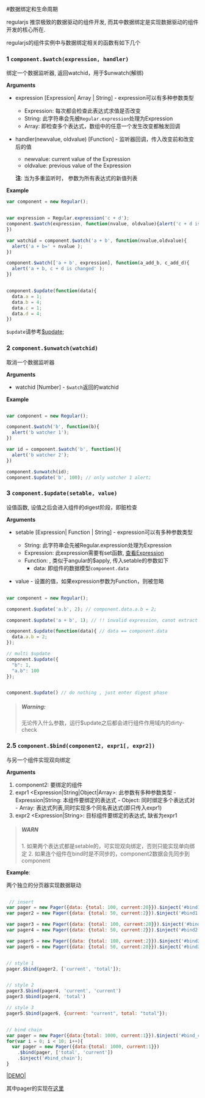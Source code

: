 #数据绑定和生命周期

regularjs 推崇极致的数据驱动的组件开发, 而其中数据绑定是实现数据驱动的组件开发的核心所在.

regularjs的组件实例中与数据绑定相关的函数有如下几个


<a name="watch"></a>
### 1 `component.$watch(expression, handler)`

绑定一个数据监听器, 返回watchid，用于$unwatch(解绑) 


__Arguments__

  * expression [Expression| Array | String] - expression可以有多种参数类型
    - Expression: 每次都会检查此表达式求值是否改变
    - String: 此字符串会先被`Regular.expression`处理为Expression
    - Array: 即检查多个表达式，数组中的任意一个发生改变都触发回调
  * handler(newvalue, oldvalue) [Function] - 监听器回调，传入改变前和改变后的值
    - newvalue:  current value of the Expression
    - oldvalue:  previous value of the Expression


    __注__: 当为多重监听时， 参数为所有表达式的新值列表


__Example__

```javascript
var component = new Regular();


var expression = Regular.expression('c + d');
component.$watch(expression, function(nvalue, oldvalue){alert('c + d is changed to' + nvalue );
})

var watchid = component.$watch('a + b', function(nvalue,oldvalue){
  alert('a + b=' + nvalue );
})

component.$watch(['a + b', expression], function(a_add_b, c_add_d){
  alert('a + b, c + d is changed' );
})


component.$update(function(data){
  data.a = 1;
  data.b = 4;
  data.c = 1;
  data.d = 4;
})

```


`$update`请参考[$update](#update);



<a name="unwatch"></a>
### 2 `component.$unwatch(watchid)`

取消一个数据监听器 

__Arguments__

  * watchid [Number] - `$watch`返回的watchid


__Example__


```javascript

var component = new Regular();

component.$watch('b', function(b){
  alert('b watcher 1');
})

var id = component.$watch('b', function(){
  alert('b watcher 2');
})

component.$unwatch(id);
component.$update('b', 100); // only watcher 1 alert;

```


<a name="update"></a>
### 3 `component.$update(setable, value)`

设值函数, 设值之后会进入组件的digest阶段，即脏检查

__Arguments__

  * setable [Expression| Function | String] - expression可以有多种参数类型
    - String: 此字符串会先被Regular.expression处理为Expression
    - Expression: 此expression需要有set函数, [查看Expression](../syntax/expression.md)
    - Function: , 类似于angular的$apply,  传入setable的参数如下
      - data: 即组件的数据模型`component.data`

  * value - 设置的值，如果expression参数为Function，则被忽略

```javascript

var component = new Regular();

component.$update('a.b', 2); // component.data.a.b = 2;

component.$update('a + b', 1); // !! invalid expression, canot extract set function

component.$update(function(data){ // data == component.data
  data.a.b = 2;
});

// multi $update
component.$update({
  "b": 1,
  "a.b": 100
});


component.$update() // do nothing , just enter digest phase

```

> <h5>Warning: </h5>
> 无论传入什么参数，运行$update之后都会进行组件作用域内的dirty-check

<a name="bind"></a>
### 2.5 `component.$bind(component2, expr1[, expr2])`

与另一个组件实现双向绑定

__Arguments__
  1. component2<Regular>: 要绑定的组件
  2. expr1 <Expression|String|Object|Array>: 此参数有多种参数类型
    - Expression|String: 本组件要绑定的表达式
    - Object: 同时绑定多个表达式对
    - Array: 表达式列表,同时实现多个同名表达式(即只传入expr1)
  3. expr2 <Expression|String>: 目标组件要绑定的表达式, 缺省为expr1

> <h5>WARN</h5>
> 1. 如果两个表达式都是setable的，可实现双向绑定，否则只能实现单向绑定
> 2. 如果连个组件在bind时是不同步的，component2数据会先同步到component


__Example__: 

两个独立的分页器实现数据联动

```javascript

 // insert
var pager = new Pager({data: {total: 100, current:20}}).$inject('#bind1');
var pager2 = new Pager({data: {total: 50, current:2}}).$inject('#bind1');

var pager3 = new Pager({data: {total: 100, current:20}}).$inject('#bind2');
var pager4 = new Pager({data: {total: 50, current:2}}).$inject('#bind2');

var pager5 = new Pager({data: {total: 100, current:2}}).$inject('#bind3');
var pager6 = new Pager({data: {total: 50, current:20}}).$inject('#bind3');


// style 1
pager.$bind(pager2, ['current', 'total']);


// style 2
pager3.$bind(pager4, 'current', 'current')
pager3.$bind(pager4, 'total')

// style 3
pager5.$bind(pager6, {current: "current", total: "total"});


// bind chain
var pager = new Pager({data:{total: 1000, current:1}}).$inject('#bind_chain');
for(var i = 0; i < 10; i++){
  var pager = new Pager({data:{total: 1000, current:1}})
    .$bind(pager, ['total', 'current'])
    .$inject('#bind_chain');
}

```

[|DEMO|](http://fiddle.jshell.net/leeluolee/7wgUf/)

其中pager的实现在[这里](https://rawgit.com/regularjs/regular/master/example/pager/pager.js)






